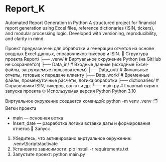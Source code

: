 # Report_K
Automated Report Generation in Python A structured project for financial report generation using Excel files, reference dictionaries (ISIN, tickers), and modular processing logic. Developed with versioning, reproducibility, and clarity in mind.

Проект предназначен для обработки и генерации отчетов на основе входных Excel-данных, справочников тикеров и ISIN.
📁 Структура проекта
Report/
├── .venv/             # Виртуальное окружение Python (на GitHub не сохраняется)
├── Data_in/           # Входные данные (исходные Excel-файлы, загружаемые пользователем)
├── Data_out/          # Финальные отчеты, готовые к передаче клиенту
├── Data_work/         # Временные файлы, промежуточные расчеты, логика обработки
├── dictionaries/      # Справочники ISIN, тикеров, валют и др.
└── main.py            # Главный скрипт запуска проекта
⚙️ Используемая версия Python
Python 3.10

Виртуальное окружение создается командой:
python -m venv .venv
🗂 Ветки проекта
- main — основная ветка
- Insert_date — разработка логики вставки даты и формирования отчетов
🚀 Запуск
1. Убедитесь, что активировано виртуальное окружение:
   .venv\Scripts\activate
2. Установите зависимости:
   pip install -r requirements.txt
3. Запустите проект:
   python main.py
